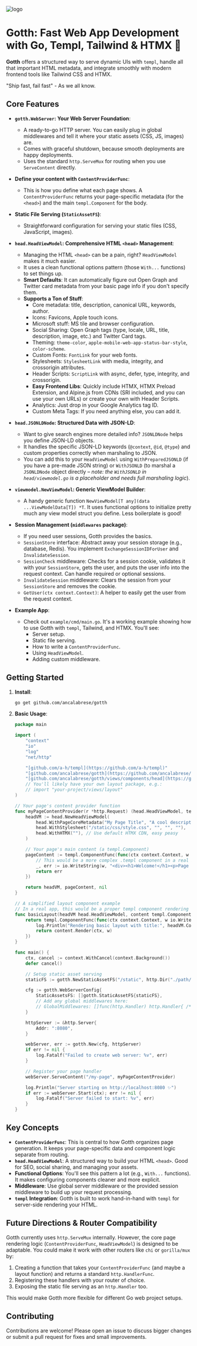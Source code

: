 ![logo](/assets/Gotth.svg)
# Gotth: Fast Web App Development with Go, Templ, Tailwind & HTMX 🚀

**Gotth** offers a structured way to serve dynamic UIs with `templ`, handle all that important HTML metadata, and integrate smoothly with modern frontend tools like Tailwind CSS and HTMX.

"Ship fast, fail fast" - As we all know.

## Core Features

* **`gotth.WebServer`: Your Web Server Foundation**:
    * A ready-to-go HTTP server. You can easily plug in global middlewares and tell it where your static assets (CSS, JS, images) are.
    * Comes with graceful shutdown, because smooth deployments are happy deployments.
    * Uses the standard `http.ServeMux` for routing when you use `ServeContent` directly.

* **Define your content with `ContentProviderFunc`**:
    * This is how you define what each page shows. A `ContentProviderFunc` returns your page-specific metadata (for the `<head>`) and the main `templ.Component` for the body.


* **Static File Serving (`StaticAssetFS`)**:
    * Straightforward configuration for serving your static files (CSS, JavaScript, images).

* **`head.HeadViewModel`: Comprehensive HTML `<head>` Management**:
    * Managing the HTML `<head>` can be a pain, right? `HeadViewModel` makes it much easier.
    * It uses a clean functional options pattern (those `With...` functions) to set things up.
    * **Smart Defaults**: It can automatically figure out Open Graph and Twitter card metadata from your basic page info if you don't specify them.
    * **Supports a Ton of Stuff**:
        * Core metadata: title, description, canonical URL, keywords, author.
        * Icons: Favicons, Apple touch icons.
        * Microsoft stuff: MS tile and browser configuration.
        * Social Sharing: Open Graph tags (type, locale, URL, title, description, image, etc.) and Twitter Card tags.
        * Theming: `theme-color`, `apple-mobile-web-app-status-bar-style`, `color-scheme`.
        * Custom Fonts: `FontLink` for your web fonts.
        * Stylesheets: `StylesheetLink` with media, integrity, and crossorigin attributes.
        * Header Scripts: `ScriptLink` with async, defer, type, integrity, and crossorigin.
        * **Easy Frontend Libs**: Quickly include HTMX, HTMX Preload Extension, and Alpine.js from CDNs (SRI included, and you can use your own URLs) or create your own with Header Scripts.
        * Analytics: Just drop in your Google Analytics tag ID.
        * Custom Meta Tags: If you need anything else, you can add it.

* **`head.JSONLDNode`: Structured Data with JSON-LD**:
    * Want to give search engines more detailed info? `JSONLDNode` helps you define JSON-LD objects.
    * It handles the specific JSON-LD keywords (`@context`, `@id`, `@type`) and custom properties correctly when marshaling to JSON.
    * You can add this to your `HeadViewModel` using `WithPreparedJSONLD` (if you have a pre-made JSON string) or `WithJSONLD` (to marshal a `JSONLDNode` object directly – *note: the `WithJSONLD` in `head/viewmodel.go` is a placeholder and needs full marshaling logic*).

* **`viewmodel.NewViewModel`: Generic ViewModel Builder**:
    * A handy generic function `NewViewModel[T any](data ...ViewModelData[T]) *T`. It uses functional options to initialize pretty much any view model struct you define. Less boilerplate is good!

* **Session Management (`middlewares` package)**:
    * If you need user sessions, Gotth provides the basics.
    * `SessionStore` interface: Abstract away your session storage (e.g., database, Redis). You implement `ExchangeSessionIDForUser` and `InvalidateSession`.
    * `SessionCheck` middleware: Checks for a session cookie, validates it with your `SessionStore`, gets the user, and puts the user info into the request context. Can handle required or optional sessions.
    * `InvalidateSession` middleware: Clears the session from your `SessionStore` and removes the cookie.
    * `GetUser(ctx context.Context)`: A helper to easily get the user from the request context.

* **Example App**:
    * Check out `example/cmd/main.go`. It's a working example showing how to use Gotth with `templ`, Tailwind, and HTMX. You'll see:
        * Server setup.
        * Static file serving.
        * How to write a `ContentProviderFunc`.
        * Using `HeadViewModel`.
        * Adding custom middleware.

## Getting Started

1.  **Install**:
    ```bash
    go get github.com/ancalabrese/gotth
    ```

2.  **Basic Usage**:

    ```go
    package main

    import (
    	"context"
    	"io"
    	"log"
    	"net/http"

    	"[github.com/a-h/templ](https://github.com/a-h/templ)"
    	"[github.com/ancalabrese/gotth](https://github.com/ancalabrese/gotth)"
    	"[github.com/ancalabrese/gotth/views/components/head](https://github.com/ancalabrese/gotth/views/components/head)"
    	// You'll likely have your own layout package, e.g.:
    	// import "your-project/views/layout"
    )

    // Your page's content provider function
    func myPageContentProvider(r *http.Request) (head.HeadViewModel, templ.Component, error) {
    	headVM := head.NewHeadViewModel(
    		head.WithPageCoreMetadata("My Page Title", "A cool description of my page.", r.URL.Path),
    		head.WithStylesheet("/static/css/style.css", "", "", ""),
    		head.WithHTMX(""), // Use default HTMX CDN, easy peasy
    	)

    	// Your page's main content (a templ.Component)
    	pageContent := templ.ComponentFunc(func(ctx context.Context, w io.Writer) error {
    		// This would be a more complex .templ component in a real app
    		_, err := io.WriteString(w, "<div><h1>Welcome!</h1><p>Page content lives here.</p></div>")
    		return err
    	})

    	return headVM, pageContent, nil
    }

    // A simplified layout component example
    // In a real app, this would be a proper templ component rendering <html>, <head>, <body>, etc.
    func basicLayout(headVM head.HeadViewModel, content templ.Component) templ.Component {
        return templ.ComponentFunc(func(ctx context.Context, w io.Writer) error {
            log.Println("Rendering basic layout with title:", headVM.Core.Title) // Example of using headVM
            return content.Render(ctx, w)
        })
    }

    func main() {
    	ctx, cancel := context.WithCancel(context.Background())
    	defer cancel()

    	// Setup static asset serving
    	staticFS := gotth.NewStaticAssetFS("/static", http.Dir("./path/to/your/static/files")) // Update this path!

    	cfg := gotth.WebServerConfig{
    		StaticAssetsFS: []gotth.StaticAssetFS{staticFS},
    		// Add any global middlewares here:
    		// GlobalMiddlewares: []func(http.Handler) http.Handler{ /* your middleware */ },
    	}

    	httpServer := &http.Server{
    		Addr: ":8080",
    	}

    	webServer, err := gotth.New(cfg, httpServer)
    	if err != nil {
    		log.Fatalf("Failed to create web server: %v", err)
    	}

    	// Register your page handler
    	webServer.ServeContent("/my-page", myPageContentProvider)

    	log.Println("Server starting on http://localhost:8080 ✨")
    	if err := webServer.Start(ctx); err != nil {
    		log.Fatalf("Server failed to start: %v", err)
    	}
    }
    ```

## Key Concepts

* **`ContentProviderFunc`**: This is central to how Gotth organizes page generation. It keeps your page-specific data and component logic separate from routing.
* **`head.HeadViewModel`**: A structured way to build your HTML `<head>`. Good for SEO, social sharing, and managing your assets.
* **Functional Options**: You'll see this pattern a lot (e.g., `With...` functions). It makes configuring components cleaner and more explicit.
* **Middleware**: Use global server middleware or the provided session middleware to build up your request processing.
* **`templ` Integration**: Gotth is built to work hand-in-hand with `templ` for server-side rendering your HTML.

## Future Directions & Router Compatibility

Gotth currently uses `http.ServeMux` internally. However, the core page rendering logic (`ContentProviderFunc`, `HeadViewModel`) is designed to be adaptable. You could make it work with other routers like `chi` or `gorilla/mux` by:

1.  Creating a function that takes your `ContentProviderFunc` (and maybe a layout function) and returns a standard `http.HandlerFunc`.
2.  Registering these handlers with your router of choice.
3.  Exposing the static file serving as an `http.Handler` too.

This would make Gotth more flexible for different Go web project setups.

## Contributing
Contributions are welcome!
Please open an issue to discuss bigger changes or submit a pull request for fixes and small improvements.

